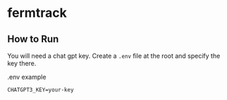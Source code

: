 # fermtrack

## How to Run

You will need a chat gpt key. Create a `.env` file at the root and specify the key there.

.env example
```
CHATGPT3_KEY=your-key
```